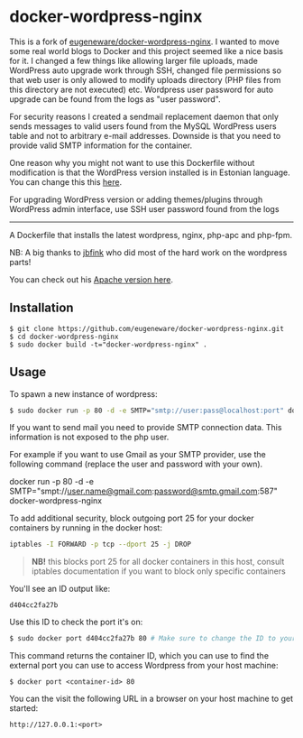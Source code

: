 # docker-wordpress-nginx

This is a fork of [eugeneware/docker-wordpress-nginx](https://github.com/eugeneware/docker-wordpress-nginx). I wanted to move some real world blogs to Docker and this project seemed like a nice basis for it. I changed a few things like allowing larger file uploads, made WordPress auto upgrade work through SSH, changed file permissions so that web user is only allowed to modify uploads directory (PHP files from this directory are not executed) etc. Wordpress user password for auto upgrade can be found from the logs as "user password".

For security reasons I created a sendmail replacement daemon that only sends messages to valid users found from the MySQL WordPress users table and not to arbitrary e-mail addresses. Downside is that you need to provide valid SMTP information for the container.

One reason why you might not want to use this Dockerfile without modification is that the WordPress version installed is in Estonian language. You can change this this [here](Dockerfile#L61).

For upgrading WordPress version or adding themes/plugins through WordPress admin interface, use SSH user password found from the logs

----

A Dockerfile that installs the latest wordpress, nginx, php-apc and php-fpm.

NB: A big thanks to [jbfink](https://github.com/jbfink/docker-wordpress) who did most of the hard work on the wordpress parts!

You can check out his [Apache version here](https://github.com/jbfink/docker-wordpress).

## Installation

```
$ git clone https://github.com/eugeneware/docker-wordpress-nginx.git
$ cd docker-wordpress-nginx
$ sudo docker build -t="docker-wordpress-nginx" .
```

## Usage

To spawn a new instance of wordpress:

```bash
$ sudo docker run -p 80 -d -e SMTP="smtp://user:pass@localhost:port" docker-wordpress-nginx
```

If you want to send mail you need to provide SMTP connection data. This information is not exposed to the php user. 

For example if you want to use Gmail as your SMTP provider, use the following command (replace the user and password with your own).

docker run -p 80 -d -e SMTP="smpt://user.name@gmail.com:password@smtp.gmail.com:587" docker-wordpress-nginx

To add additional security, block outgoing port 25 for your docker containers by running in the docker host:

```bash
iptables -I FORWARD -p tcp --dport 25 -j DROP
```

> **NB!** this blocks port 25 for all docker containers in this host, consult iptables documentation if you want to block only specific containers

You'll see an ID output like:
```
d404cc2fa27b
```

Use this ID to check the port it's on:
```bash
$ sudo docker port d404cc2fa27b 80 # Make sure to change the ID to yours!
```

This command returns the container ID, which you can use to find the external port you can use to access Wordpress from your host machine:

```
$ docker port <container-id> 80
```

You can the visit the following URL in a browser on your host machine to get started:

```
http://127.0.0.1:<port>
```
